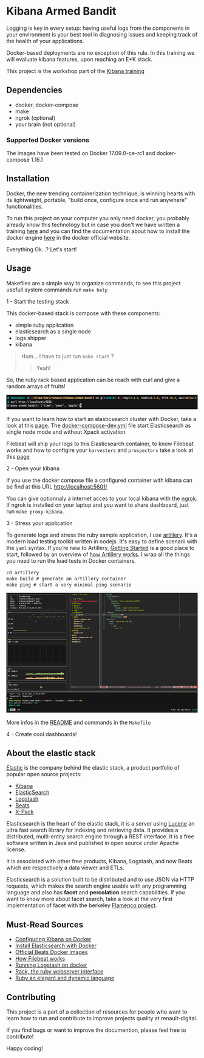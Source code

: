 Kibana Armed Bandit
===================

Logging is key in every setup: having useful logs from the components in your
environment is your best tool in diagnosing issues and keeping track of
the health of your applications.

Docker-based deployments are no exception of this rule. In this training we will
evaluate kibana features, upon reaching an E*K stack.

This project is the workshop part of the [Kibana training](https://git.renault-digital.com/common/training/tree/master/kibana)

Dependencies
------------

- docker, docker-compose
- make
- ngrok (optional)
- your brain (not optional)

### Supported Docker versions
The images have been tested on Docker 17.09.0-ce-rc1 and docker-compose 1.16.1

Installation
------------

Docker, the new trending containerization technique, is winning hearts with its
lightweight, portable, "build once, configure once and run anywhere" functionalities.

To run this project on your computer you only need docker, you probably already
know this technology but in case you don't we have written a training
[here](https://git.renault-digital.com/common/training/blob/master/docker/docker-intro-part1.md)
and you can find the documentation about how to install the docker engine
[here](https://docs.docker.com/engine/installation/) in the docker official website.

Everything Ok...? Let's start!

Usage
-----

Makefiles are a simple way to organize commands, to see this project usefull
system commands run `make help`

1 - Start the testing stack

This docker-based stack is compose with these components:

- simple ruby application
- elasticsearch as a single node
- logs shipper
- kibana

> Hum... I have to just run `make start` ?
>> Yeah!

So, the ruby rack based application can be reach with curl and give a random
arrays of fruits!

![screen](screens/screen-rack-app.png)

If you want to learn how to start an elasticsearch cluster with Docker, take a look at
this [page](https://www.elastic.co/guide/en/elasticsearch/reference/current/docker.html).
The [docker-compose-dev.yml](docker-compose-dev.yml) file start Elasticsearch
as single node mode and without Xpack activation.

Filebeat will ship your logs to this Elasticsearch container, to know Filebeat
works and how to configire your `harvesters` and `prospectors` take a look at
this [page](https://www.elastic.co/guide/en/beats/filebeat/current/how-filebeat-works.html)

2 - Open your kibana

If you use the docker compose file a configured container with kibana can be
find at this URL [http://localhost:5601/](http://localhost:5601/)

You can give optionnaly a internet acces to your local kibana with the [ngrok](https://ngrok.com/).
If ngrok is installed on your laptop and you want to share dashboard, just run `make proxy-kibana`.

3 - Stress your application

To generate logs and stress the ruby sample application, I use [artillery](https://artillery.io/).
It's a modern load testing toolkit written in nodejs. It's easy to define
scenarii with the `yaml` syntax. If you’re new to Artillery, [Getting Started](https://artillery.io/docs/getting-started)
is a good place to start, followed by an overview of [how Artillery works](https://artillery.io/docs/basic-concepts).
I wrap all the things you need to run the load tests in Docker containers.

```
cd artillery
make build # generate an artillery container
make ping # start a very minimal ping scenario
```

![stress](screens/screen-stress.png)

More infos in the [README](artillery/README.md) and commands in the `Makefile`

4 - Create cool dashboards!

About the elastic stack
-----------------------
[Elastic](https://www.elastic.co/about) is the company behind the elastic stack,
a product portfolio of popular open source projects:

- [Kibana](https://www.elastic.co/products/kibana)
- [ElasticSearch](https://www.elastic.co/products/elasticsearch)
- [Logstash](https://www.elastic.co/products/logstash)
- [Beats](https://www.elastic.co/products/beats)
- [X-Pack](https://www.elastic.co/products/x-pack)

Elasticsearch is the heart of the elastic stack, it is a server using
[Lucene](https://lucene.apache.org/core/) an ultra fast search library for
indexing and retrieving data. It provides a distributed, multi-entity search
engine through a REST interface. It is a free software written in Java and
published in open source under Apache license.

It is associated with other free products, Kibana, Logstash, and now Beats which
are respectively a data viewer and ETLs.

Elasticsearch is a solution built to be distributed and to use JSON via HTTP
requests, which makes the search engine usable with any programming language
and also has **facet** and **percolation** search capabilities. If you want to
know more about facet search, take a look at the very first implementation of
facet with the berkeley [Flamenco project](http://flamenco.berkeley.edu/).

Must-Read Sources
-----------------

- [Configuring Kibana on Docker](https://www.elastic.co/guide/en/kibana/current/_configuring_kibana_on_docker.html)
- [Install Elasticsearch with Docker](https://www.elastic.co/guide/en/elasticsearch/reference/current/docker.html)
- [Official Beats Docker images](https://github.com/elastic/beats-docker)
- [How Filebeat works](https://www.elastic.co/guide/en/beats/filebeat/current/how-filebeat-works.html)
- [Running Logstash on docker](https://www.elastic.co/guide/en/logstash/current/docker.html)
- [Rack, the ruby webserver interface](https://rack.github.io/)
- [Ruby an elegant and dynamic language](https://www.ruby-lang.org/en/)

Contributing
------------

This project is a part of a collection of resources for people who want to learn
how to run and contribute to improve projects quality at renault-digital.

If you find bugs or want to improve the documention, please feel free to
contribute!

Happy coding!


